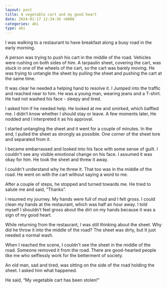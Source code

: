 ```yaml
---
layout: post
title: A vegetable cart and my good heart
date: 2024-01-17 12:34:56 +0000
categories: abi
type: abi
---
```


<div class="abi">	
I was walking to a restaurant to have breakfast along a busy road in the early morning.

A  person was trying to push his cart in the middle of the road. Vehicles were rushing on both sides of him. A tarpaulin sheet, covering the cart, was stuck in one of the wheels of the cart, so the cart was barely moving. He was trying to untangle the sheet by pulling the sheet and pushing the cart at the same time. 

It was clear he needed a helping hand to resolve it. I Jumped into the traffic and reached near to him. He was a young man, wearing jeans and a T-shirt. He had not washed his face - sleepy and tired.

I asked him if he needed help. He looked at me and smirked, which baffled me. I didn’t know whether I should stay or leave. A few moments later, He nodded and I interpreted it as his approval.

I started untangling the sheet and it went for a couple of minutes. In the end, I pulled the sheet as strongly as possible. One corner of the sheet tore and separated from it.

I became embarrassed and looked into his face with some sense of guilt. I couldn't see any visible emotional change on his face. I assumed it was okay for him. He took the sheet and threw it away.

I couldn't understand why he threw it. That too was in the middle of the road. He went on with the cart without saying a word to me.

After a couple of steps, he stopped and turned towards me. He tried to salute me and said, “Thanks”. 

I resumed my journey. My hands were full of mud and I felt gross. I could clean my hands at the restaurant, which was half an hour away. I told myself I shouldn’t feel gross about the dirt on my hands because it was a sign of my good heart.

While returning from the restaurant, I was still thinking about the sheet. Why did he throw it into the middle of the road? The sheet was dirty, but It just needed a normal wash.

When I reached the scene, I couldn’t see the sheet in the middle of the road. Someone removed it from the road. There are good-hearted people like me who selflessly work for the betterment of society.   

An old man, sad and tired, was sitting on the side of the road holding the sheet. I asked him what happened.

He said, “My vegetable cart has been stolen!”
</div>
